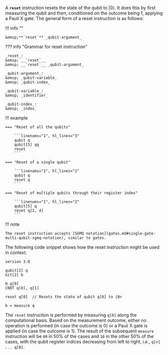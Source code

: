 A **`reset`** instruction resets the state of the qubit to $|0\rangle$.
It does this by first measuring the qubit and then, conditioned on the outcome being 1, applying a Pauli X gate.
The general form of a reset instruction is as follows:

!!! info ""

    &emsp;**`reset`** _qubit-argument_

??? info "Grammar for reset instruction"
    
    _reset_:  
    &emsp; __`reset`__  
    &emsp; __`reset`__ _qubit-argument_

    _qubit-argument_:  
    &emsp; _qubit-variable_  
    &emsp; _qubit-index_

    _qubit-variable_:  
    &emsp; _identifier_

    _qubit-index_:  
    &emsp; _index_

!!! example
    
    === "Reset of all the qubits"
    
        ```linenums="1", hl_lines="3"
        qubit q
        qubit[5] qq
        reset
        ```
    
    === "Reset of a single qubit"
    
        ```linenums="1", hl_lines="2"
        qubit q
        reset q
        ```
    
    === "Reset of multiple qubits through their register index"
    
        ```linenums="1", hl_lines="2"
        qubit[5] q
        reset q[2, 4]
        ```

!!! note

    The reset instruction accepts [SGMQ notation](gates.md#single-gate-multi-qubit-sgmq-notation), similar to gates.

The following code snippet shows how the reset instruction might be used in context.

```linenums="1" hl_lines="9"
version 3.0

qubit[2] q
bit[2] b

H q[0]
CNOT q[0], q[1]

reset q[0]  // Resets the state of qubit q[0] to |0>

b = measure q
```

The `reset` instruction is performed by measuring `q[0]` along the computational basis.
Based on the measurement outcome, either no operation is performed (in case the outcome is 0) or
a Pauli X gate is applied (in case the outcome is 1).
The result of the subsequent `measure` instruction will be `00` in 50% of the cases
and `10` in the other 50% of the cases,
with the qubit register indices decreasing from left to right, _i.e._, `q[n] ... q[0]`.
